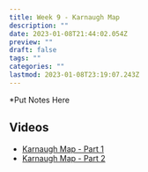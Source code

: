 ```yaml
---
title: Week 9 - Karnaugh Map
description: ""
date: 2023-01-08T21:44:02.054Z
preview: ""
draft: false
tags: ""
categories: ""
lastmod: 2023-01-08T23:19:07.243Z
---
```


\*Put Notes Here

## Videos

- [Karnaugh Map - Part 1](https://youtu.be/NIELQX6CUK8)
- [Karnaugh Map - Part 2](https://youtu.be/MQ9wShTfloU)
